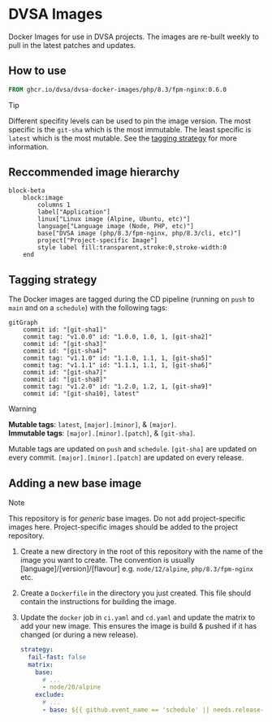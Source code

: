 # DVSA Images
Docker Images for use in DVSA projects. The images are re-built weekly to pull in the latest patches and updates.

## How to use

<!-- `x-release-please-start-version` -->
```dockerfile
FROM ghcr.io/dvsa/dvsa-docker-images/php/8.3/fpm-nginx:0.6.0
```
<!-- `x-release-please-end` -->

> [!TIP]  
> Different specifity levels can be used to pin the image version. The most specific is the `git-sha` which is the most immutable. The least specific is `latest` which is the most mutable. See the [tagging strategy](#tagging-strategy) for more information.

## Reccommended image hierarchy

```mermaid
block-beta
    block:image
        columns 1
        label["Application"]
        linux["Linux image (Alpine, Ubuntu, etc)"]
        language["Language image (Node, PHP, etc)"]
        base["DVSA image (php/8.3/fpm-nginx, php/8.3/cli, etc)"]
        project["Project-specific Image"]
        style label fill:transparent,stroke:0,stroke-width:0
    end
```

## Tagging strategy

The Docker images are tagged during the CD pipeline (running on `push` to `main` and on a `schedule`) with the following tags:

```mermaid
gitGraph
    commit id: "[git-sha1]"
    commit tag: "v1.0.0" id: "1.0.0, 1.0, 1, [git-sha2]"
    commit id: "[git-sha3]"
    commit id: "[git-sha4]"
    commit tag: "v1.1.0" id: "1.1.0, 1.1, 1, [git-sha5]"
    commit tag: "v1.1.1" id: "1.1.1, 1.1, 1, [git-sha6]"
    commit id: "[git-sha7]"
    commit id: "[git-sha8]"
    commit tag: "v1.2.0" id: "1.2.0, 1.2, 1, [git-sha9]"
    commit id: "[git-sha10], latest"
```

> [!WARNING]
> **Mutable tags**: `latest`, `[major].[minor]`, & `[major]`.  
> **Immutable tags**: `[major].[minor].[patch]`, & `[git-sha]`.
>
> Mutable tags are updated on `push` and `schedule`. `[git-sha]` are updated on every commit. `[major].[minor].[patch]` are updated on every release.

## Adding a new base image

> [!NOTE]  
> This repository is for _generic_ base images. Do not add project-specific images here. Project-specific images should be added to the project repository.

1. Create a new directory in the root of this repository with the name of the image you want to create. The convention is usually [language]/[version]/[flavour] e.g. `node/12/alpine`, `php/8.3/fpm-nginx` etc.

2. Create a `Dockerfile` in the directory you just created. This file should contain the instructions for building the image.

3. Update the `docker` job in `ci.yaml` and `cd.yaml` and update the matrix to add your new image. This ensures the image is build & pushed if it has changed (or during a new release).
    ```yaml
    strategy:
      fail-fast: false
      matrix:
        base:
          # ...
          - node/20/alpine
        exclude:
          # ...
          - base: ${{ github.event_name == 'schedule' || needs.release-please.outputs.release_created || contains(needs.orchestrator.outputs.changed-directories, 'node/20/alpine') && 'ignored' || 'node/20/alpine' }}
    ```
